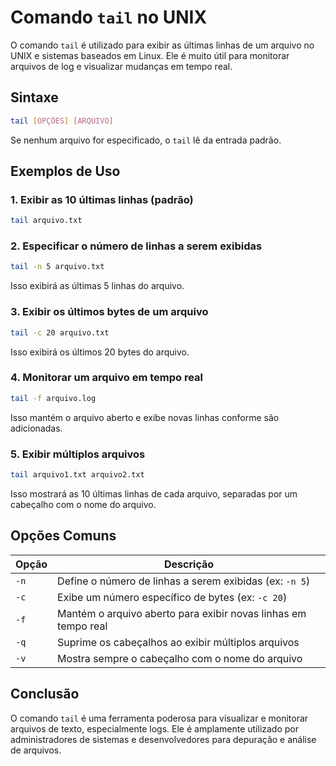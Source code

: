 # Comando `tail` no UNIX

O comando `tail` é utilizado para exibir as últimas linhas de um arquivo no UNIX e sistemas baseados em Linux. Ele é muito útil para monitorar arquivos de log e visualizar mudanças em tempo real.

## Sintaxe

```sh
tail [OPÇÕES] [ARQUIVO]
```

Se nenhum arquivo for especificado, o `tail` lê da entrada padrão.

## Exemplos de Uso

### 1. Exibir as 10 últimas linhas (padrão)
```sh
tail arquivo.txt
```

### 2. Especificar o número de linhas a serem exibidas
```sh
tail -n 5 arquivo.txt
```
Isso exibirá as últimas 5 linhas do arquivo.

### 3. Exibir os últimos bytes de um arquivo
```sh
tail -c 20 arquivo.txt
```
Isso exibirá os últimos 20 bytes do arquivo.

### 4. Monitorar um arquivo em tempo real
```sh
tail -f arquivo.log
```
Isso mantém o arquivo aberto e exibe novas linhas conforme são adicionadas.

### 5. Exibir múltiplos arquivos
```sh
tail arquivo1.txt arquivo2.txt
```
Isso mostrará as 10 últimas linhas de cada arquivo, separadas por um cabeçalho com o nome do arquivo.

## Opções Comuns

| Opção  | Descrição |
|--------|-----------|
| `-n`   | Define o número de linhas a serem exibidas (ex: `-n 5`) |
| `-c`   | Exibe um número específico de bytes (ex: `-c 20`) |
| `-f`   | Mantém o arquivo aberto para exibir novas linhas em tempo real |
| `-q`   | Suprime os cabeçalhos ao exibir múltiplos arquivos |
| `-v`   | Mostra sempre o cabeçalho com o nome do arquivo |

## Conclusão

O comando `tail` é uma ferramenta poderosa para visualizar e monitorar arquivos de texto, especialmente logs. Ele é amplamente utilizado por administradores de sistemas e desenvolvedores para depuração e análise de arquivos.

